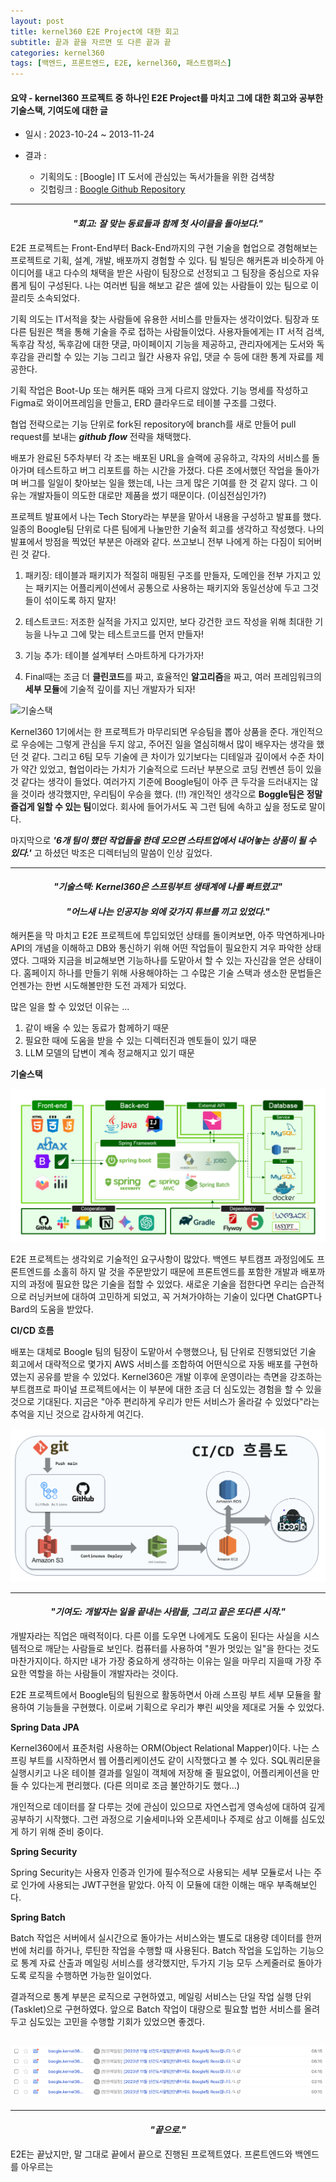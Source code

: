 ```yaml
---
layout: post
title: kernel360 E2E Project에 대한 회고
subtitle: 끝과 끝을 자르면 또 다른 끝과 끝
categories: kernel360
tags: [백엔드, 프론트엔드, E2E, kernel360, 패스트캠퍼스]
---
```


#### 요약 - kernel360 프로젝트 중 하나인 E2E Project를 마치고 그에 대한 회고와 공부한 기술스택, 기여도에 대한 글

- 일시 : 2023-10-24 ~ 2013-11-24

- 결과 :
  - 기획의도 : [Boogle] IT 도서에 관심있는 독서가들을 위한 검색창
  - 깃헙링크 : [Boogle Github Repository](https://github.com/Kernel360/E2E1-Boogle)

---

#### _<center>"회고: 잘 맞는 동료들과 함께 첫 사이클을 돌아보다."</center>_

E2E 프로젝트는 Front-End부터 Back-End까지의 구현 기술을 협업으로 경험해보는 프로젝트로 기획, 설계, 개발, 배포까지 경험할 수 있다. 팀 빌딩은 해커톤과 비슷하게 아이디어를 내고 다수의 채택을 받은 사람이 팀장으로 선정되고 그 팀장을 중심으로 자유롭게 팀이 구성된다. 나는 여러번 팀을 해보고 같은 셀에 있는 사람들이 있는 팀으로 이끌리듯 소속되었다.

기획 의도는 IT서적을 찾는 사람들에 유용한 서비스를 만들자는 생각이었다. 팀장과 또다른 팀원은 책을 통해 기술을 주로 접하는 사람들이었다. 사용자들에게는 IT 서적 검색, 독후감 작성, 독후감에 대한 댓글, 마이페이지 기능을 제공하고, 관리자에게는 도서와 독후감을 관리할 수 있는 기능 그리고 월간 사용자 유입, 댓글 수 등에 대한 통계 자료를 제공한다.

기획 작업은 Boot-Up 또는 해커톤 때와 크게 다르지 않았다. 기능 명세를 작성하고 Figma로 와이어프레임을 만들고, ERD 클라우드로 테이블 구조를 그렸다.

협업 전략으로는 기능 단위로 fork된 repository에 branch를 새로 만들어 pull request를 보내는 **_github flow_** 전략을 채택했다.

배포가 완료된 5주차부터 각 조는 배포된 URL을 슬랙에 공유하고, 각자의 서비스를 돌아가며 테스트하고 버그 리포트를 하는 시간을 가졌다. 다른 조에서했던 작업을 돌아가며 버그를 일일이 찾아보는 일을 했는데, 나는 크게 많은 기여를 한 것 같지 않다. 그 이유는 개발자들이 의도한 대로만 제품을 썼기 때문이다. (이심전심인가?)

프로젝트 발표에서 나는 Tech Story라는 부분을 맡아서 내용을 구성하고 발표를 했다. 일종의 Boogle팀 단위로 다른 팀에게 나눌만한 기술적 회고를 생각하고 작성했다. 나의 발표에서 방점을 찍었던 부분은 아래와 같다. 쓰고보니 전부 나에게 하는 다짐이 되어버린 것 같다.

1. 패키징: 테이블과 패키지가 적절히 매핑된 구조를 만들자, 도메인을 전부 가지고 있는 패키지는 어플리케이션에서 공통으로 사용하는 패키지와 동일선상에 두고 그것들이 섞이도록 하지 말자!

2. 테스트코드: 저조한 실적을 가지고 있지만, 보다 강건한 코드 작성을 위해 최대한 기능을 나누고 그에 맞는 테스트코드를 먼저 만들자!

3. 기능 추가: 테이블 설계부터 스마트하게 다가가자!

4. Final때는 조금 더 **클린코드**를 짜고, 효율적인 **알고리즘**을 짜고, 여러 프레임워크의 **세부 모듈**에 기술적 깊이를 지닌 개발자가 되자!

![기술스택](/assets/images/boogle_tech_story.png)

Kernel360 1기에서는 한 프로젝트가 마무리되면 우승팀을 뽑아 상품을 준다. 개인적으로 우승에는 그렇게 관심을 두지 않고, 주어진 일을 열심히해서 많이 배우자는 생각을 했던 것 같다. 그리고 6팀 모두 기술에 큰 차이가 있기보다는 디테일과 깊이에서 수준 차이가 약간 있었고, 협업이라는 가치가 기술적으로 드러난 부분으로 코딩 컨벤션 등이 있을 것 같다는 생각이 들었다. 여러가지 기준에 Boogle팀이 아주 큰 두각을 드러내지는 않을 것이라 생각했지만, 우리팀이 우승을 했다. (!!) 개인적인 생각으로 **Boggle팀은 정말 즐겁게 일할 수 있는 팀**이었다. 회사에 들어가서도 꼭 그런 팀에 속하고 싶을 정도로 말이다.

마지막으로 **_'6개 팀이 했던 작업들을 한데 모으면 스타트업에서 내어놓는 상품이 될 수 있다.'_** 고 하셨던 박조은 디렉터님의 말씀이 인상 깊었다.

---

#### _<center>"기술스택: Kernel360은 스프링부트 생태계에 나를 빠트렸고"</center>_

#### _<center>"어느새 나는 인공지능 외에 갖가지 튜브를 끼고 있었다."</center>_

해커톤을 막 마치고 E2E 프로젝트에 투입되었던 상태를 돌이켜보면, 아주 막연하게나마 API의 개념을 이해하고 DB와 통신하기 위해 어떤 작업들이 필요한지 겨우 파악한 상태였다. 그때와 지금을 비교해보면 기능하나를 도맡아서 할 수 있는 자신감을 얻은 상태이다. 홈페이지 하나를 만들기 위해 사용해야하는 그 수많은 기술 스택과 생소한 문법들은 언젠가는 한번 시도해볼만한 도전 과제가 되었다.

많은 일을 할 수 있었던 이유는 ...

1. 같이 배울 수 있는 동료가 함께하기 때문
2. 필요한 때에 도움을 받을 수 있는 디렉터진과 멘토들이 있기 때문
3. LLM 모델의 답변이 계속 정교해지고 있기 때문

**기술스택**

![기술스택](/assets/images/boogle_tech_stack.PNG)

E2E 프로젝트는 생각외로 기술적인 요구사항이 많았다. 백엔드 부트캠프 과정임에도 프론트엔드를 소홀히 하지 말 것을 주문받았기 때문에 프론트엔드를 포함한 개발과 배포까지의 과정에 필요한 많은 기술을 접할 수 있었다. 새로운 기술을 접한다면 우리는 습관적으로 러닝커브에 대하여 고민하게 되었고, 꼭 거쳐가야하는 기술이 있다면 ChatGPT나 Bard의 도움을 받았다.

**CI/CD 흐름**

배포는 대체로 Boogle 팀의 팀장이 도맡아서 수행했으나, 팀 단위로 진행되었던 기술 회고에서 대략적으로 몇가지 AWS 서비스를 조합하여 어떤식으로 자동 배포를 구현하였는지 공유를 받을 수 있었다. Kernel360은 개발 이후에 운영이라는 측면을 강조하는 부트캠프로 파이널 프로젝트에서는 이 부분에 대한 조금 더 심도있는 경험을 할 수 있을 것으로 기대된다. 지금은 "아주 편리하게 우리가 만든 서비스가 올라갈 수 있었다"라는 추억을 지닌 것으로 감사하게 여긴다.

![CI/CD 흐름](/assets/images/boogle_cicd_plow.png)

---

#### _<center>"기여도: 개발자는 일을 끝내는 사람들, 그리고 끝은 또다른 시작."</center>_

개발자라는 직업은 매력적이다. 다른 이를 도우면 나에게도 도움이 된다는 사실을 시스템적으로 깨닫는 사람들로 보인다. 컴퓨터를 사용하여 "뭔가 멋있는 일"을 한다는 것도 마찬가지이다. 하지만 내가 가장 중요하게 생각하는 이유는 일을 마무리 지을때 가장 주요한 역할을 하는 사람들이 개발자라는 것이다.

E2E 프로젝트에서 Boogle팀의 팀원으로 활동하면서 아래 스프링 부트 세부 모듈을 활용하여 기능들을 구현했다. 이로써 기획으로 우리가 뿌린 씨앗을 제대로 거둘 수 있었다.

**Spring Data JPA**

Kernel360에서 표준처럼 사용하는 ORM(Object Relational Mapper)이다. 나는 스프링 부트를 시작하면서 웹 어플리케이션도 같이 시작했다고 볼 수 있다. SQL쿼리문을 실행시키고 나온 테이블 결과를 일일이 객체에 저장해 줄 필요없이, 어플리케이션을 만들 수 있다는게 편리했다. (다른 의미로 조금 불안하기도 했다...)

개인적으로 데이터를 잘 다루는 것에 관심이 있으므로 자연스럽게 영속성에 대하여 깊게 공부하기 시작했다. 그런 과정으로 기술세미나와 오픈세미나 주제로 삼고 이해를 심도있게 하기 위해 준비 중이다.

**Spring Security**

Spring Security는 사용자 인증과 인가에 필수적으로 사용되는 세부 모듈로서 나는 주로 인가에 사용되는 JWT구현을 맡았다. 아직 이 모듈에 대한 이해는 매우 부족해보인다.

**Spring Batch**

Batch 작업은 서버에서 실시간으로 돌아가는 서비스와는 별도로 대용량 데이터를 한꺼번에 처리를 하거나, 루틴한 작업을 수행할 때 사용된다. Batch 작업을 도입하는 기능으로 통계 자료 산출과 메일링 서비스를 생각했지만, 두가지 기능 모두 스케줄러로 돌아가도록 로직을 수행하면 가능한 일이었다.

결과적으로 통계 부분은 로직으로 구현하였고, 메일링 서비스는 단일 작업 실행 단위 (Tasklet)으로 구현하였다. 앞으로 Batch 작업이 대량으로 필요할 법한 서비스를 올려두고 심도있는 고민을 수행할 기회가 있었으면 좋겠다.

## ![Alt text](/assets/images/batch_mailing.png)

---

#### _<center>"끝으로."</center>_

E2E는 끝났지만, 말 그대로 끝에서 끝으로 진행된 프로젝트였다. 프론트엔드와 백엔드를 아우르는
